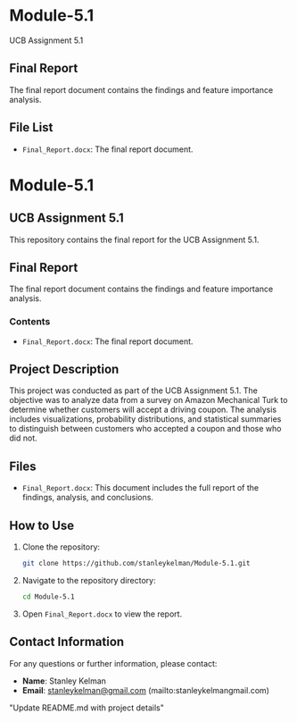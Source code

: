 # Module-5.1

UCB Assignment 5.1

## Final Report

The final report document contains the findings and feature importance analysis.

## File List

- `Final_Report.docx`: The final report document.

# Module-5.1

## UCB Assignment 5.1

This repository contains the final report for the UCB Assignment 5.1.

## Final Report

The final report document contains the findings and feature importance analysis.

### Contents

- `Final_Report.docx`: The final report document.

## Project Description

This project was conducted as part of the UCB Assignment 5.1. The objective was to analyze data from a survey on Amazon Mechanical Turk to determine whether customers will accept a driving coupon. The analysis includes visualizations, probability distributions, and statistical summaries to distinguish between customers who accepted a coupon and those who did not.

## Files

- `Final_Report.docx`: This document includes the full report of the findings, analysis, and conclusions.

## How to Use

1. Clone the repository:
    ```bash
    git clone https://github.com/stanleykelman/Module-5.1.git
    ```
2. Navigate to the repository directory:
    ```bash
    cd Module-5.1
    ```
3. Open `Final_Report.docx` to view the report.

## Contact Information

For any questions or further information, please contact:

- **Name**: Stanley Kelman
- **Email**: stanleykelman@gmail.com (mailto:stanleykelmangmail.com)


"Update README.md with project details"
